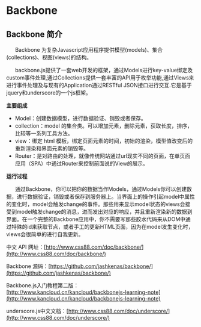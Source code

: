 # Backbone


## Backbone 简介

&nbsp;&nbsp;&nbsp;&nbsp;&nbsp;&nbsp;Backbone 为复杂Javascript应用程序提供模型(models)、集合(collections)、视图(views)的结构。

&nbsp;&nbsp;&nbsp;&nbsp;&nbsp;&nbsp;backbone.js提供了一套web开发的框架，通过Models进行key-value绑定及custom事件处理,通过Collections提供一套丰富的API用于枚举功能,通过Views来进行事件处理及与现有的Application通过RESTful JSON接口进行交互.它是基于jquery和underscore的一个js框架。

**主要组成**

- Model：创建数据模型，进行数据验证、销毁或者保存。
- collection：model 的集合类。可以增加元素，删除元素，获取长度，排序，比较等一系列工具方法。
- view：绑定 html 模板，绑定页面元素的时间，初始的渲染，模型值改变后的重新渲染和界面元素的销毁等。
- Router：是对路由的处理，就像传统网站通过url现实不同的页面，在单页面应用（SPA）中通过Router来控制前面说的View的展示。

**运行过程**

&nbsp;&nbsp;&nbsp;&nbsp;&nbsp;&nbsp;通过Backbone，你可以把你的数据当作Models，通过Models你可以创建数据，进行数据验证，销毁或者保存到服务器上。当界面上的操作引起model中属性的变化时，model会触发change的事件。那些用来显示model状态的views会接受到model触发change的消息，进而发出对应的响应，并且重新渲染新的数据到界面。在一个完整的Backbone应用中，你不需要写那些胶水代码来从DOM中通过特殊的id来获取节点，或者手工的更新HTML页面，因为在model发生变化时，views会很简单的进行自我更新。

中文 API 网址：[http://www.css88.com/doc/backbone/](http://www.css88.com/doc/backbone/)

Backbone 源码：[https://github.com/jashkenas/backbone/](https://github.com/jashkenas/backbone/)

Backbone.js入门教程第二版：[http://www.kancloud.cn/kancloud/backbonejs-learning-note](http://www.kancloud.cn/kancloud/backbonejs-learning-note)

underscore.js中文文档：[http://www.css88.com/doc/underscore/](http://www.css88.com/doc/underscore/)